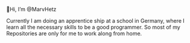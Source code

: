 👋Hi, I’m @MarvHetz

Currently I am doing an apprentice ship at a school in Germany, where I learn all the necessary skills to be a good programmer.
So most of my Repositories are only for me to work along from home.

<!---
MarvHetz/MarvHetz is a ✨ special ✨ repository because its `README.md` (this file) appears on your GitHub profile.
You can click the Preview link to take a look at your changes.
--->
